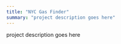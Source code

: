 ```yaml
---
title: "NYC Gas Finder"
summary: "project description goes here"
---
```


project description goes here